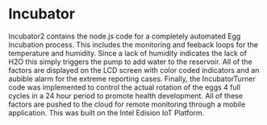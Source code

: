 # Incubator
Incubator2 contains the node.js code for a completely automated  Egg Incubation process.  This includes the monitoring and feeback loops for the temperature and humidity.  Since a lack of humidity indicates the lack of H2O this simply triggers the pump to add water to the reservoir.   All of the factors are displayed on the LCD screen with color coded indicators and an aubible alarm for the extreme reporting cases.  Finally, the IncubatorTurner code was implemented to control the actual rotation of the eggs 4 full cycles in a 24 hour period to promote health development. All of these factors are pushed to the cloud for remote monitoring through a mobile application.  This was built on the Intel Edision IoT Platform.
